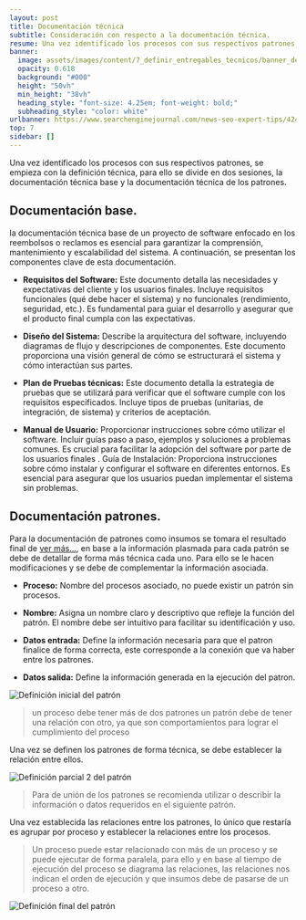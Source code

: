 ```yaml
---
layout: post
title: Documentación técnica
subtitle: Consideración con respecto a la documentación técnica.
resume: Una vez identificado los procesos con sus respectivos patrones, se empieza con la definición técnica, para ello se divide en dos sesiones, la documentación técnica base y la documentación técnica de los patrones.
banner:
  image: assets/images/content/7_definir_entregables_tecnicos/banner_definir_entregables_tecnicos.jpg
  opacity: 0.618
  background: "#000"
  height: "50vh"
  min_height: "38vh"
  heading_style: "font-size: 4.25em; font-weight: bold;"
  subheading_style: "color: white"
urlbanner: https://www.searchenginejournal.com/news-seo-expert-tips/424871/
top: 7
sidebar: []
---
```


Una vez identificado los procesos con sus respectivos patrones, se empieza con la definición técnica, para ello se divide en dos sesiones, la documentación técnica base y la documentación técnica de los patrones.

## Documentación base.

la documentación técnica base de un proyecto de software enfocado en los reembolsos o reclamos es esencial para garantizar la comprensión, mantenimiento y escalabilidad del sistema. A continuación, se presentan los componentes clave de esta documentación.

- **Requisitos del Software:** Este documento detalla las necesidades y expectativas del cliente y los usuarios finales. Incluye requisitos funcionales (qué debe hacer el sistema) y no funcionales (rendimiento, seguridad, etc.). Es fundamental para guiar el desarrollo y asegurar que el producto final cumpla con las expectativas.

- **Diseño del Sistema:** Describe la arquitectura del software, incluyendo diagramas de flujo y descripciones de componentes. Este documento proporciona una visión general de cómo se estructurará el sistema y cómo interactúan sus partes.

- **Plan de Pruebas técnicas:** Este documento detalla la estrategia de pruebas que se utilizará para verificar que el software cumple con los requisitos especificados. Incluye tipos de pruebas (unitarias, de integración, de sistema) y criterios de aceptación.

- **Manual de Usuario:** Proporcionar instrucciones sobre cómo utilizar el software. Incluir guías paso a paso, ejemplos y soluciones a problemas comunes. Es crucial para facilitar la adopción del software por parte de los usuarios finales .
Guía de Instalación: Proporciona instrucciones sobre cómo instalar y configurar el software en diferentes entornos. Es esencial para asegurar que los usuarios puedan implementar el sistema sin problemas.

## Documentación patrones.

Para la documentación de patrones como insumos se tomara el resultado final de  [ver más...]({{site.baseurl}}/definir-patrones), en base a la información plasmada para cada patrón se debe de detallar de forma más técnica cada uno. Para ello se le hacen modificaciones y se debe de complementar la información asociada.

- **Proceso:** Nombre del procesos asociado, no puede existir un patrón sin procesos.

- **Nombre:** Asigna un nombre claro y descriptivo que refleje la función del patrón. El nombre debe ser intuitivo para facilitar su identificación y uso.

- **Datos entrada:** Define la información necesaria para que el patron finalice de forma correcta, este corresponde a la conexión que va haber entre los patrones.

- **Datos salida:** Define la información generada en la ejecución del patron.


![Definición inicial del patrón]({{site.baseurl}}/assets/images/content/7_definir_entregables_tecnicos/drawio\primer_paso_deficincion_entregables_tecnicos.drawio.png)
> un proceso debe tener más de dos patrones un patrón debe de tener una relación con otro, ya que son comportamientos para lograr el cumplimiento del proceso

Una vez se definen los patrones de forma técnica,  se debe establecer la relación entre ellos.


![Definición parcial 2 del patrón]({{site.baseurl}}/assets/images/content/7_definir_entregables_tecnicos/drawio/segundo_paso_deficincion_entregables_tecnicos.drawio.png)
> Para de unión de los patrones se recomienda utilizar o describir la información o datos requeridos en el siguiente patrón.

Una vez establecida las relaciones entre los patrones, lo único que restaría es agrupar por proceso y establecer la relaciones entre los procesos.

>Un proceso puede estar relacionado con más de un proceso y se puede ejecutar de forma paralela, para ello y en base al tiempo de ejecución del proceso se diagrama las relaciones, las relaciones nos indican el orden de ejecución y que insumos debe de pasarse de un proceso a otro.

![Definición final del patrón]({{site.baseurl}}/assets/images/content/7_definir_entregables_tecnicos/drawio/paso_final_deficincion_entregables_tecnicos.drawio.png)

